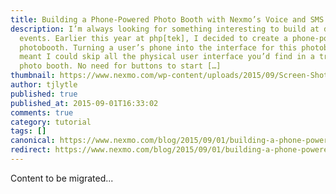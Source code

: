 ```yaml
---
title: Building a Phone-Powered Photo Booth with Nexmo’s Voice and SMS APIs
description: I’m always looking for something interesting to build at developer
  events. Earlier this year at php[tek], I decided to create a phone-powered
  photobooth. Turning a user’s phone into the interface for this photobooth
  meant I could skip all the physical user interface you’d find in a traditional
  photo booth. No need for buttons to start […]
thumbnail: https://www.nexmo.com/wp-content/uploads/2015/09/Screen-Shot-2015-09-01-at-4.57.37-PM-1.png
author: tjlytle
published: true
published_at: 2015-09-01T16:33:02
comments: true
category: tutorial
tags: []
canonical: https://www.nexmo.com/blog/2015/09/01/building-a-phone-powered-photo-booth-with-nexmos-voice-and-sms-apis
redirect: https://www.nexmo.com/blog/2015/09/01/building-a-phone-powered-photo-booth-with-nexmos-voice-and-sms-apis
---
```

Content to be migrated...